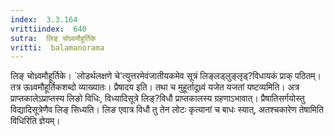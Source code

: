 ```yaml
---
index:  3.3.164
vrittiindex:  640
sutra:  लिङ् चोध्र्वमौहूर्तिके
vritti:  balamanorama 
---
```


लिङ् चोध्र्वमौहूर्तिके। `लोडर्थलक्षणे चे'त्युत्तरमेवंजातीयकमेव सूत्रं लिङ्लड्लुङ्लृड्?विधायकं प्राक् पठितम्। तत्र ऊध्र्वमौहूर्तिकशब्दो व्याख्यातः। प्रैषादय इति। तथा च मुहूर्तादूध्र्वं यजेत यजतां यष्टव्यमिति। अत्र प्राप्तकालेऽप्राप्तस्य लिङो विधिः, विध्यादिसूत्रे लिङ्?विधौ प्राप्तकालस्य ग्रहणाऽभावात्। प्रैषातिसर्गयोस्तु विद्यादिसूत्रेणैव लिङ् सिध्यति। लिङ एवात्र विधौ तु तेन लोटः कृत्यानां च बाधः स्यात्, अतश्चकारेण तेषामिति विधिरिति ज्ञेयम्। 

